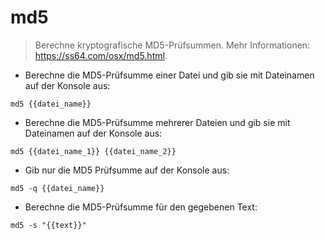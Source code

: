 # md5

> Berechne kryptografische MD5-Prüfsummen.
> Mehr Informationen: <https://ss64.com/osx/md5.html>.

- Berechne die MD5-Prüfsumme einer Datei und gib sie mit Dateinamen auf der Konsole aus:

`md5 {{datei_name}}`

- Berechne die MD5-Prüfsumme mehrerer Dateien und gib sie mit Dateinamen auf der Konsole aus:

`md5 {{datei_name_1}} {{datei_name_2}}`

- Gib nur die MD5 Prüfsumme auf der Konsole aus:

`md5 -q {{datei_name}}`

- Berechne die MD5-Prüfsumme für den gegebenen Text:

`md5 -s "{{text}}"`
